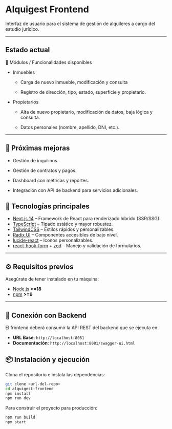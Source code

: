 # Alquigest Frontend

Interfaz de usuario para el sistema de gestión de alquileres a cargo del estudio jurídico.

---

## Estado actual

📂 Módulos / Funcionalidades disponibles

- Inmuebles
  
  - Carga de nuevo inmueble, modificación y consulta   

  - Registro de dirección, tipo, estado, superficie y propietario.

- Propietarios

    - Alta de nuevo propietario, modificación de datos, baja lógica y consulta. 

    - Datos personales (nombre, apellido, DNI, etc.).

---
 
## 📌 Próximas mejoras

- Gestión de inquilinos.

- Gestión de contratos y pagos.

- Dashboard con métricas y reportes.

- Integración con API de backend para servicios adicionales.


## 🚀 Tecnologías principales

- [Next.js 14](https://nextjs.org/) – Framework de React para renderizado híbrido (SSR/SSG).
- [TypeScript](https://www.typescriptlang.org/) – Tipado estático y mayor robustez.
- [TailwindCSS](https://tailwindcss.com/) – Estilos rápidos y personalizables.
- [Radix UI](https://www.radix-ui.com/) – Componentes accesibles de bajo nivel.
- [lucide-react](https://lucide.dev/) – Iconos personalizables.
- [react-hook-form](https://react-hook-form.com/) + [zod](https://zod.dev/) – Manejo y validación de formularios.

---

## ⚙️ Requisitos previos

Asegúrate de tener instalado en tu máquina:

- [Node.js](https://nodejs.org/) **>=18**
- [npm](https://www.npmjs.com/) **>=9**

---

## 🚀 Conexión con Backend

El frontend deberá consumir la API REST del backend que se ejecuta en:
- **URL Base**: `http://localhost:8081`
- **Documentación**: `http://localhost:8081/swagger-ui.html`


## 📦 Instalación y ejecución

Clona el repositorio e instala las dependencias:

```bash
git clone <url-del-repo>
cd alquigest-frontend
npm install
npm run dev
```

Para construir el proyecto para producción:

```bash
npm run build
npm start
```
